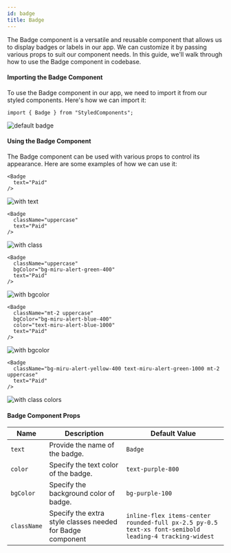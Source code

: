 ```yaml
---
id: badge
title: Badge
---
```


The Badge component is a versatile and reusable component that allows us to
display badges or labels in our app. We can customize it by passing various
props to suit our component needs. In this guide, we'll walk through how to use
the Badge component in codebase.

#### Importing the Badge Component

To use the Badge component in our app, we need to import it from our styled
components. Here's how we can import it:

```
import { Badge } from "StyledComponents";
```

![default badge](/img/badge/default.png)

#### Using the Badge Component

The Badge component can be used with various props to control its appearance.
Here are some examples of how we can use it:

```
<Badge
  text="Paid"
/>
```

![with text](/img/badge/with-text.png)

```
<Badge
  className="uppercase"
  text="Paid"
/>
```

![with class](/img/badge/with-class.png)

```
<Badge
  className="uppercase"
  bgColor="bg-miru-alert-green-400"
  text="Paid"
/>
```

![with bgcolor](/img/badge/with-bg-color.png)

```
<Badge
  className="mt-2 uppercase"
  bgColor="bg-miru-alert-blue-400"
  color="text-miru-alert-blue-1000"
  text="Paid"
/>
```

![with bgcolor](/img/badge/with-color.png)

```
<Badge
  className="bg-miru-alert-yellow-400 text-miru-alert-green-1000 mt-2 uppercase"
  text="Paid"
/>
```

![with class colors](/img/badge/with-class-colors.png)

#### Badge Component Props

| Name        | Description                                                | Default Value                                                                                         |
| ----------- | ---------------------------------------------------------- | ----------------------------------------------------------------------------------------------------- |
| `text`      | Provide the name of the badge.                             | `Badge`                                                                                               |
| `color`     | Specify the text color of the badge.                       | `text-purple-800`                                                                                     |
| `bgColor`   | Specify the background color of badge.                     | `bg-purple-100`                                                                                       |
| `className` | Specify the extra style classes needed for Badge component | `inline-flex items-center rounded-full px-2.5 py-0.5 text-xs font-semibold leading-4 tracking-widest` |
